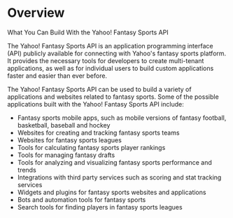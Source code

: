 # Overview

What You Can Build With the Yahoo! Fantasy Sports API

The Yahoo! Fantasy Sports API is an application programming interface (API) publicly available for connecting with Yahoo's fantasy sports platform. It provides the necessary tools for developers to create multi-tenant applications, as well as for individual users to build custom applications faster and easier than ever before.

The Yahoo! Fantasy Sports API can be used to build a variety of applications and websites related to fantasy sports. Some of the possible applications built with the Yahoo! Fantasy Sports API include:

- Fantasy sports mobile apps, such as mobile versions of fantasy football, basketball, baseball and hockey
- Websites for creating and tracking fantasy sports teams
- Websites for fantasy sports leagues
- Tools for calculating fantasy sports player rankings
- Tools for managing fantasy drafts
- Tools for analyzing and visualizing fantasy sports performance and trends
- Integrations with third party services such as scoring and stat tracking services
- Widgets and plugins for fantasy sports websites and applications
- Bots and automation tools for fantasy sports
- Search tools for finding players in fantasy sports leagues
